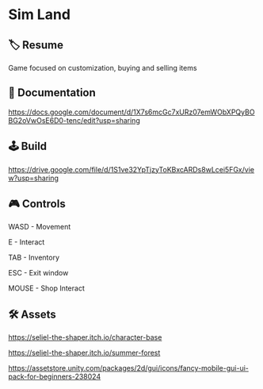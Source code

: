 # Sim Land
## 🏷️ Resume
Game focused on customization, buying and selling items
## 📃 Documentation
https://docs.google.com/document/d/1X7s6mcGc7xURz07emWObXPQyBOBG2oVwOsE6D0-tenc/edit?usp=sharing

## 🕹️ Build
https://drive.google.com/file/d/1S1ve32YpTjzyToKBxcARDs8wLcei5FGx/view?usp=sharing

## 🎮 Controls
WASD - Movement

E - Interact

TAB - Inventory

ESC - Exit window

MOUSE - Shop Interact

## 🛠️ Assets
https://seliel-the-shaper.itch.io/character-base

https://seliel-the-shaper.itch.io/summer-forest

https://assetstore.unity.com/packages/2d/gui/icons/fancy-mobile-gui-ui-pack-for-beginners-238024
